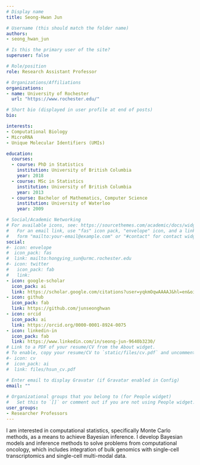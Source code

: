 ```yaml
---
# Display name
title: Seong-Hwan Jun

# Username (this should match the folder name)
authors:
- seong_hwan_jun

# Is this the primary user of the site?
superuser: false

# Role/position
role: Research Assistant Professor

# Organizations/Affiliations
organizations:
- name: University of Rochester
  url: "https://www.rochester.edu/"

# Short bio (displayed in user profile at end of posts)
bio: 

interests:
- Computational Biology
- MicroRNA
- Unique Molecular Identifiers (UMIs)

education:
  courses:
  - course: PhD in Statistics
    institution: University of British Columbia
    year: 2018
  - course: MSc in Statistics
    institution: University of British Columbia
    year: 2013
  - course: Bachelor of Mathematics, Computer Science 
    institution: University of Waterloo
    year: 2009

# Social/Academic Networking
# For available icons, see: https://sourcethemes.com/academic/docs/widgets/#icons
#   For an email link, use "fas" icon pack, "envelope" icon, and a link in the
#   form "mailto:your-email@example.com" or "#contact" for contact widget.
social:
#- icon: envelope
#  icon_pack: fas
#  link: mailto:hongying_sun@urmc.rochester.edu
#- icon: twitter
#   icon_pack: fab
#   link: 
- icon: google-scholar
  icon_pack: ai
  link: https://scholar.google.com/citations?user=yqkmOqwAAAAJ&hl=en&oi=ao
- icon: github
  icon_pack: fab
  link: https://github.com/junseonghwan
- icon: orcid
  icon_pack: ai
  link: https://orcid.org/0000-0001-8924-0075
- icon: linkedin-in
  icon_pack: fab
  link: https://www.linkedin.com/in/seong-jun-9640b3230/
# Link to a PDF of your resume/CV from the About widget.
# To enable, copy your resume/CV to `static/files/cv.pdf` and uncomment the lines below.  
#- icon: cv
#  icon_pack: ai
#  link: files/hsun_cv.pdf

# Enter email to display Gravatar (if Gravatar enabled in Config)
email: ""
  
# Organizational groups that you belong to (for People widget)
#   Set this to `[]` or comment out if you are not using People widget.  
user_groups:
- Researcher Professors
---
```


I am interested in computational statistics, specifically Monte Carlo methods, as a means to achieve Bayesian inference. I develop Bayesian models and inference methods to solve problems from computational oncology, which includes integration of bulk genomics with single-cell transcriptomics and single-cell multi-modal data.

 



